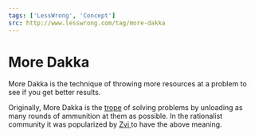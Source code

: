 ```yaml
---
tags: ['LessWrong', 'Concept']
src: http://www.lesswrong.com/tag/more-dakka
---
```


# More Dakka
More Dakka is the technique of throwing more resources at a problem to see if you get better results. 

Originally, More Dakka is the [trope](https://tvtropes.org/pmwiki/pmwiki.php/Main/MoreDakka) of solving problems by unloading as many rounds of ammunition at them as possible. In the rationalist community it was popularized by [Zvi ](https://www.lesswrong.com/posts/z8usYeKX7dtTWsEnk/more-dakka)to have the above meaning.

